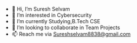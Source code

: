 - 👋 Hi, I’m Suresh Selvam
- 👀 I’m interested in Cybersecurity
- 🌱 I’m currently Studying,B.Tech CSE
- 💞️ I’m looking to collaborate in Team Projects
- 📫 Reach me via Sureshselvam8838@gmail.com

<!---
suresh8838/suresh8838 is a ✨ special ✨ repository because its `README.md` (this file) appears on your GitHub profile.
You can click the Preview link to take a look at your changes.
--->
